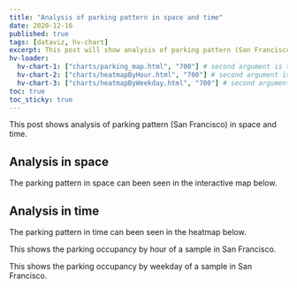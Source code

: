 ```yaml
---
title: "Analysis of parking pattern in space and time"
date: 2020-12-16
published: true
tags: [dataviz, hv-chart]
excerpt: This post will show analysis of parking pattern (San Francisco) in space and time."
hv-loader:
  hv-chart-1: ["charts/parking_map.html", "700"] # second argument is the height
  hv-chart-2: ["charts/heatmapByHour.html", "700"] # second argument is the height
  hv-chart-3: ["charts/heatmapByWeekday.html", "700"] # second argument is the height
toc: true
toc_sticky: true
---
```


This post shows analysis of parking pattern (San Francisco) in space and time. 

## Analysis in space

The parking pattern in space can been seen in the interactive map below.

<div id="hv-chart-1"></div>

## Analysis in time
The parking pattern in time can been seen in the heatmap below.

<div id="hv-chart-2"></div>

This shows the parking occupancy by hour of a sample in San Francisco.

<div id="hv-chart-3"></div>

This shows the parking occupancy by weekday of a sample in San Francisco.
